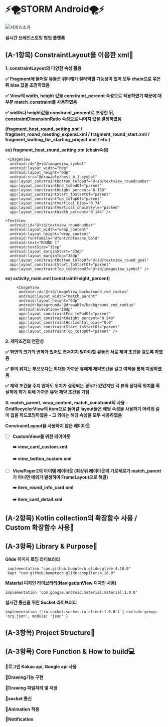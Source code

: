 # ⚡️🌪STORM Android🌪⚡️


![서비스소개](https://user-images.githubusercontent.com/55133871/86811476-ec591d00-c0b8-11ea-971e-c78793429ae7.png)

**실시간 브레인스토밍 협업 플랫폼**



## (A-1항목) ConstraintLayout을 이용한 xml🔗


**1. constraintLayout의 다양한 속성 활용**

**✅ Fragment에 들어갈 뷰들은 위아래가 잘라먹힐 가능성이 있어 모두 chain으로 묶은 뒤 bias 값을 조정하였음**


**✅ View의 width, height 값을 constraint_percent 속성으로 적용하였기 때문에 대부분 match_constraint를 사용하였음**


**✅ width나 height값을 constraint_percent로 조정한 뒤, constraintDimensionRatio 속성으로 나머지 값을 결정하였음**


**(fragment_host_round_setting.xml / fragment_round_meeting_expend.xml / fragment_round_start.xml / fragment_waiting_for_starting_project.xml / etc.)**

**ex) fragment_host_round_setting.xm (chain속성)**

  
	 <ImageView  
	  android:id="@+id/imageview_symbol"  
	  android:layout_width="0dp"  
	  android:layout_height="0dp"  
	  android:src="@drawable/host_b_1_symbol"  
	  app:layout_constraintBottom_toTopOf="@+id/textview_roundnumber"  
	  app:layout_constraintEnd_toEndOf="parent"  
	  app:layout_constraintHeight_percent="0.158"  
	  app:layout_constraintStart_toStartOf="parent"  
	  app:layout_constraintTop_toTopOf="parent"  
	  app:layout_constraintVertical_bias="0.74"  
	  app:layout_constraintVertical_chainStyle="packed"  
	  app:layout_constraintWidth_percent="0.144" />  
	  
	<TextView  
	  android:id="@+id/textview_roundnumber"  
	  android:layout_width="wrap_content"  
	  android:layout_height="wrap_content"  
	  android:fontFamily="@font/notosans_bold"  
	  android:text="ROUND 1"  
	  android:textSize="15sp"  
	  android:layout_marginStart="23dp"  
	  android:layout_marginTop="38dp"  
	  app:layout_constraintBottom_toTopOf="@+id/textview_round_goal"  
	  app:layout_constraintStart_toStartOf="parent"  
	  app:layout_constraintTop_toBottomOf="@+id/imageview_symbol" />

**ex) activity_main.xml (constraintHeight_percent)**
          
         <ImageView  
          android:id="@+id/imageView_background_red_radius"  
          android:layout_width="match_parent"  
          android:layout_height="0dp"  
          android:background="@drawable/background_red_radius"  
          android:elevation="10dp"  
          app:layout_constraintEnd_toEndOf="parent"  
          app:layout_constraintHeight_percent="0.548"  
          app:layout_constraintHorizontal_bias="0.0"  
          app:layout_constraintStart_toStartOf="parent"  
          app:layout_constraintTop_toTopOf="parent" />



**2. 제약조건의 연관성**

**✅ 화면의 크기의 변화가 있어도 겹쳐지지 말아야할 뷰들은 서로 제약 조건을 갖도록 하였음**

**✅ 뷰의 위치는 부모보다는 최대한 가까운 뷰에게 제약조건을 걸고 여백을 통해 지정하였음**

**✅ 제약 조건을 주지 않아도 위치가 결정되는 경우가 있었지만 각 뷰의 상대적 위치를 확실하게 하기 위해 가까운 뷰와 제약 조건을 가짐**

**3. match_parent, wrap_content, match_constraint의 사용**
**- GridRecyclerView의 item으로 들어갈 layout들은 해당 속성을 사용하기 어려워 길이 값을 하드코딩하였음**
**- 그 외에는 해당 속성을 모두 사용하였음**


 **ConstraintLayout을 사용하지 않은 레이아웃**
 


 - [ ] **CustomView를 위한 레이아웃**
 
	**➡️ view_card_custom.xml**

	**➡️ view_botton_custom.xml**

 - [ ] **ViewPager2의 아이템 레이아웃 (최상위 레이아웃의 가로세로가 match_parent가 아니면 예외가 발생하여 FrameLayout으로 해결)**

	**➡️ item_round_info_card.xml**

	**➡️ item_card_detail.xml**
## (A-2항목) Kotlin collection의 확장함수 사용 / Custom 확장함수 사용📝


## (A-3항목) Library & Purpose📖

**Glide 이미지 로딩 라이브러리**

     implementation "com.github.bumptech.glide:glide:4.10.0"
     kapt "com.github.bumptech.glide:compiler:4.10.0"

**Material 디자인 라이브러리(NavigationView 디자인 사용)**

    implementation 'com.google.android.material:material:1.0.0'

**실시간 통신을 위한 Socket 라이브러리**

    implementation ('io.socket:socket.io-client:1.0.0') { exclude group: 'org.json', module: 'json' }

			
## (A-3항목) Project Structure📐 


## (A-3항목) Core Function & How to build💻 

**🚪로그인 Kakao api, Google api 사용** 

**🎨Drawing기능 구현**

**💾Drawing 파일처리 및 저장**

**📶socket 통신**

**🎥Animation 적용**

**📢Notification**
